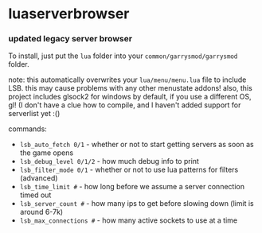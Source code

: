 # luaserverbrowser
### updated legacy server browser 

To install, just put the `lua` folder into your `common/garrysmod/garrysmod` folder.

note: this automatically overwrites your `lua/menu/menu.lua` file to include LSB. this may cause problems with any other menustate addons!
also, this project includes glsock2 for windows by default, if you use a different OS, gl! (I don't have a clue how to compile, and I haven't added support for serverlist yet :()

commands:
* `lsb_auto_fetch 0/1` - whether or not to start getting servers as soon as the game opens
* `lsb_debug_level 0/1/2` - how much debug info to print
* `lsb_filter_mode 0/1` - whether or not to use lua patterns for filters (advanced)
* `lsb_time_limit #` - how long before we assume a server connection timed out
* `lsb_server_count #` - how many ips to get before slowing down (limit is around 6-7k)
* `lsb_max_connections #` - how many active sockets to use at a time